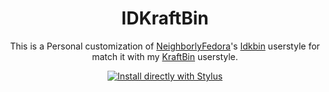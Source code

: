 <h1 align="center">
 IDKraftBin
</h1>
<p align="center">
This is a Personal customization of <a href="https://userstyles.world/user/NeighborlyFedora">NeighborlyFedora</a>'s  <a href="https://userstyles.world/style/10478/idkbin">Idkbin</a> userstyle for match it with my <a href="https://github.com/ThakshilaDamsak/KraftBin">KraftBin</a> userstyle.
</p>
<p align="center">
  <a href="https://raw.githubusercontent.com/ThakshilaDamsak/IDKraftBin/main/IDKraftBin.user.style?token=GHSAT0AAAAAACFIHFHCKPX73GYUOEB3MXZWZGQNR7Q">
    <img alt="Install directly with Stylus" src="https://img.shields.io/badge/Install%20directly%20with-Stylus-00adad.svg"/>
  </a>
  </p>
